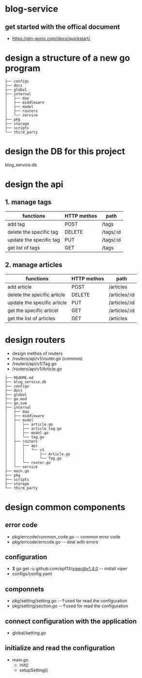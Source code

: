 # blog-service

## get started with the offical document

+ https://gin-gonic.com/docs/quickstart/

# design a structure of a new go program

```blog-service_structure
├── configs
├── docs
├── global
├── internal
│   ├── dao
│   ├── middleware
│   ├── model
│   ├── routers
│   └── service
├── pkg
├── storage
├── scripts
└── third_party
```

# design the DB for this project
blog_service.db

# design the api

## 1. manage tags
| functions               | HTTP methos | path      |
| ----------------------- | ----------- | --------- |
| add tag                 | POST        | /tags     |
| delete the specific tag | DELETE      | /tags/:id |
| update the specific tag | PUT         | /tags/:id |
| get list of tags        | GET         | /tags     |

## 2. manage articles
| functions                   | HTTP methos | path          |
| --------------------------- | ----------- | ------------- |
| add article                 | POST        | /articles     |
| delete the specific article | DELETE      | /articles/:id |
| update the specific article | PUT         | /articles/:id |
| get the specific articel    | GET         | /articles/:id |
| get the list of articles    | GET         | /articles     |

# design routers
+ design methos of routers
+ /routers/api/v1/router.go (common)
+ /routers/api/v1/Tag.go
+ /routers/api/v1/Article.go
  
```
├── README.md
├── blog_service.db
├── configs
├── docs
├── global
├── go.mod
├── go.sum
├── internal
│   ├── dao
│   ├── middleware
│   ├── model
│   │   ├── article.go
│   │   ├── article_tag.go
│   │   ├── model.go
│   │   └── tag.go
│   ├── routers
│   │   ├── api
│   │   │   └── v1
│   │   │       ├── Article.go
│   │   │       └── Tag.go
│   │   └── router.go
│   └── service
├── main.go
├── pkg
├── scripts
├── storage
└── third_party
```
# design common components

## error code
+ pkg/errcode/common_code.go -- common error code
+  pkg/errcode/errcode.go -- deal with errors

## configuration
+ $ go get -u github.com/spf13/viper@v1.4.0 -- install viper
+ configs/config.yaml

## componnets
+ pkg/setting/setting.go --↑used for read the configuration
+ pkg/setting/section.go --↑used for read the configuration

## connect configuration with the application
+ global/setting.go

## initialize and read the configuration
+ main.go
  + init()
  + setupSetting()
